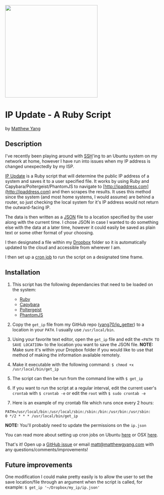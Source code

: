 <img src="https://s3.amazonaws.com/mystufftoshare/IPUPDATE+-+Logo+(1).png" width="300px" />

# IP Update - A Ruby Script
by [Matthew Yang](http://matthewgyang.com)

## Description

I've recently been playing around with [SSH](https://en.wikipedia.org/wiki/Secure_Shell)'ing to an Ubuntu system on my network at home, however I have run into issues when my IP address is changed unexpectedly by my ISP.

[IP Update](https://github.com/yang70/ip_getter) is a Ruby script that will determine the public IP address of a system and saves it to a user specified file.  It works by using Ruby and Capybara/Poltergeist/PhantomJS to navigate to [http://ipaddress.com](http://ipaddress.com) and then scrapes the results. It uses this method since the system (and most home systems, I would assume) are behind a router, so just checking the local system for it's IP address would not return the outward-facing IP.

The data is then written as a [JSON](http://www.json.org/) file to a location specified by the user along with the current time.  I chose JSON in case I wanted to do something else with the data at a later time, however it could easily be saved as plain text or some other format of your choosing.  

I then designated a file within my [Dropbox](https://www.dropbox.com) folder so it is automatically updated to the cloud and accessible from wherever I am.

I then set up a [cron job](https://help.ubuntu.com/community/CronHowto) to run the script on a designated time frame.

## Installation

1. This script has the following dependancies that need to be loaded on the system:
	* [Ruby](https://www.ruby-lang.org/en/)
	* [Capybara](https://github.com/jnicklas/capybara)
	* [Poltergeist](https://github.com/teampoltergeist/poltergeist)
	* [PhantomJS](http://phantomjs.org/)

2. Copy the `get_ip` file from my GitHub repo ([yang70/ip_getter](https://github.com/yang70/ip_getter)) to a location in your `PATH`. I usually use `/usr/local/bin`.
3. Using your favorite text editor, open the `get_ip` file and edit the `<PATH TO SAVE LOCATION>` to the location you want to save the JSON file.  __NOTE:__ Make sure it's within your Dropbox folder if you would like to use that method of making the information available remotely.
4. Make it executable with the following command: `$ chmod +x /usr/local/bin/get_ip`
4. The script can then be run from the command line with `$ get_ip`
5. If you want to run the script at a regular interval, edit the current user's `crontab` with `$ crontab -e` or edit the `root` with `$ sudo crontab -e`
6. Here is an example of my crontab file which runs once every 2 hours:

```shell
PATH=/usr/local/bin:/usr/local/sbin:/sbin:/bin:/usr/bin:/usr/sbin:
0 */2 * * * /usr/local/bin/get_ip
```
__NOTE:__ You'll probably need to update the permissions on the `ip.json`

You can read more about setting up cron jobs on Ubuntu [here](https://help.ubuntu.com/community/CronHowto) or OSX [here](https://developer.apple.com/library/mac/documentation/MacOSX/Conceptual/BPSystemStartup/Chapters/ScheduledJobs.html).

That's it!  Open up a [GitHub issue](https://github.com/yang70/ip_getter/issues/new) or email [matt@matthewgyang.com](mailto:matt@matthewgyang.com) with any questions/comments/improvements!


## Future improvements

One modification I could make pretty easily is to allow the user to set the save location/file through an argument when the script is called, for example: `$ get_ip '~/Dropbox/my_ip/ip.json'`
